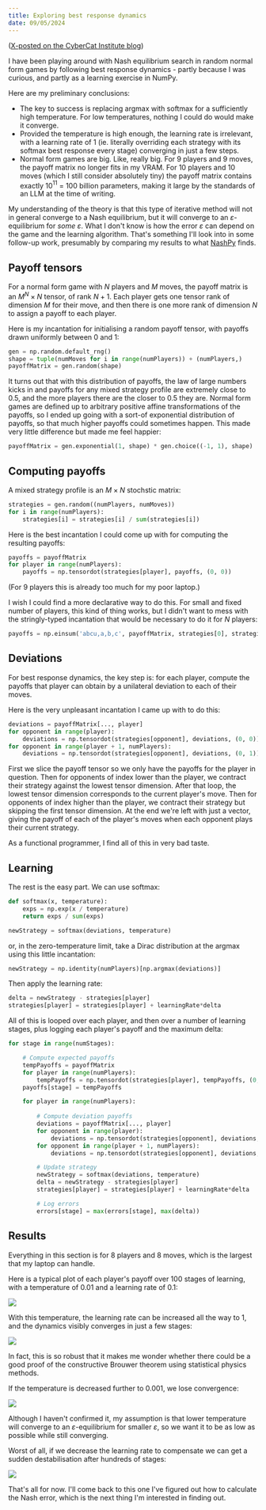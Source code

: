 ```yaml
---
title: Exploring best response dynamics
date: 09/05/2024
---
```


([X-posted on the CyberCat Institute blog](https://cybercat.institute/2024/05/09/exploiring-best-response-dynamics/))

I have been playing around with Nash equilibrium search in random normal form games by following best response dynamics - partly because I was curious, and partly as a learning exercise in NumPy.

Here are my preliminary conclusions:

- The key to success is replacing argmax with softmax for a sufficiently high temperature. For low temperatures, nothing I could do would make it converge.
- Provided the temperature is high enough, the learning rate is irrelevant, with a learning rate of 1 (ie. literally overriding each strategy with its softmax best response every stage) converging in just a few steps.
- Normal form games are big. Like, really big. For 9 players and 9 moves, the payoff matrix no longer fits in my VRAM. For 10 players and 10 moves (which I still consider absolutely tiny) the payoff matrix contains exactly 10${}^{11}$ = 100 billion parameters, making it large by the standards of an LLM at the time of writing.

My understanding of the theory is that this type of iterative method will not in general converge to a Nash equilibrium, but it will converge to an $\varepsilon$-equilibrium for *some* $\varepsilon$. What I don't know is how the error $\varepsilon$ can depend on the game and the learning algorithm. That's something I'll look into in some follow-up work, presumably by comparing my results to what [NashPy](https://nashpy.readthedocs.io/en/stable/) finds.

## Payoff tensors

For a normal form game with $N$ players and $M$ moves, the payoff matrix is an $M^N \times N$ tensor, of rank $N + 1$. Each player gets one tensor rank of dimension $M$ for their move, and then there is one more rank of dimension $N$ to assign a payoff to each player.

Here is my incantation for initialising a random payoff tensor, with payoffs drawn uniformly between 0 and 1:

```python
gen = np.random.default_rng()
shape = tuple(numMoves for i in range(numPlayers)) + (numPlayers,)
payoffMatrix = gen.random(shape)
```

It turns out that with this distribution of payoffs, the law of large numbers kicks in and payoffs for any mixed strategy profile are extremely close to 0.5, and the more players there are the closer to 0.5 they are. Normal form games are defined up to arbitrary positive affine transformations of the payoffs, so I ended up going with a sort-of exponential distribution of payoffs, so that much higher payoffs could sometimes happen. This made very little difference but made me feel happier:

```python
payoffMatrix = gen.exponential(1, shape) * gen.choice((-1, 1), shape)
```

## Computing payoffs

A mixed strategy profile is an $M \times N$ stochstic matrix:

```python
strategies = gen.random((numPlayers, numMoves))
for i in range(numPlayers):
    strategies[i] = strategies[i] / sum(strategies[i])
```

Here is the best incantation I could come up with for computing the resulting payoffs:

```python
payoffs = payoffMatrix
for player in range(numPlayers):
    payoffs = np.tensordot(strategies[player], payoffs, (0, 0))
```

(For 9 players this is already too much for my poor laptop.)

I wish I could find a more declarative way to do this. For small and fixed number of players, this kind of thing works, but I didn't want to mess with the stringly-typed incantation that would be necessary to do it for $N$ players:

```python
payoffs = np.einsum('abcu,a,b,c', payoffMatrix, strategies[0], strategies[1], strategies[2])
```

## Deviations

For best response dynamics, the key step is: for each player, compute the payoffs that player can obtain by a unilateral deviation to each of their moves.

Here is the very unpleasant incantation I came up with to do this:

```python
deviations = payoffMatrix[..., player]
for opponent in range(player):
    deviations = np.tensordot(strategies[opponent], deviations, (0, 0))
for opponent in range(player + 1, numPlayers):
    deviations = np.tensordot(strategies[opponent], deviations, (0, 1))
```

First we slice the payoff tensor so we only have the payoffs for the player in question. Then for opponents of index lower than the player, we contract their strategy against the lowest tensor dimension. After that loop, the lowest tensor dimension corresponds to the current player's move. Then for opponents of index higher than the player, we contract their strategy but skipping the first tensor dimension. At the end we're left with just a vector, giving the payoff of each of the player's moves when each opponent plays their current strategy.

As a functional programmer, I find all of this in very bad taste.

## Learning

The rest is the easy part. We can use softmax:

```python
def softmax(x, temperature):
    exps = np.exp(x / temperature)
    return exps / sum(exps)

newStrategy = softmax(deviations, temperature)
```

or, in the zero-temperature limit, take a Dirac distribution at the argmax using this little incantation:

```python
newStrategy = np.identity(numPlayers)[np.argmax(deviations)]
```

Then apply the learning rate:

```python
delta = newStrategy - strategies[player]
strategies[player] = strategies[player] + learningRate*delta
```

All of this is looped over each player, and then over a number of learning stages, plus logging each player's payoff and the maximum delta:

```python
for stage in range(numStages):

    # Compute expected payoffs
    tempPayoffs = payoffMatrix
    for player in range(numPlayers):
        tempPayoffs = np.tensordot(strategies[player], tempPayoffs, (0, 0))
    payoffs[stage] = tempPayoffs

    for player in range(numPlayers):
        
        # Compute deviation payoffs
        deviations = payoffMatrix[..., player]
        for opponent in range(player):
            deviations = np.tensordot(strategies[opponent], deviations, (0, 0))
        for opponent in range(player + 1, numPlayers):
            deviations = np.tensordot(strategies[opponent], deviations, (0, 1))

        # Update strategy
        newStrategy = softmax(deviations, temperature)
        delta = newStrategy - strategies[player]
        strategies[player] = strategies[player] + learningRate*delta

        # Log errors
        errors[stage] = max(errors[stage], max(delta))
```

## Results

Everything in this section is for 8 players and 8 moves, which is the largest that my laptop can handle.

Here is a typical plot of each player's payoff over 100 stages of learning, with a temperature of 0.01 and a learning rate of 0.1:

![](/assets/posts/2024-05-09-exploring-best-response-dynamics/img1.png)

With this temperature, the learning rate can be increased all the way to 1, and the dynamics visibly converges in just a few stages:

![](/assets/posts/2024-05-09-exploring-best-response-dynamics/img2.png)

In fact, this is so robust that it makes me wonder whether there could be a good proof of the constructive Brouwer theorem using statistical physics methods.

If the temperature is decreased further to 0.001, we lose convergence:

![](/assets/posts/2024-05-09-exploring-best-response-dynamics/img3.png)

Although I haven't confirmed it, my assumption is that lower temperature will converge to an $\varepsilon$-equilibrium for smaller $\varepsilon$, so we want it to be as low as possible while still converging.

Worst of all, if we decrease the learning rate to compensate we can get a sudden destabilisation after hundreds of stages:

![](/assets/posts/2024-05-09-exploring-best-response-dynamics/img4.png)

That's all for now. I'll come back to this one I've figured out how to calculate the Nash error, which is the next thing I'm interested in finding out.
